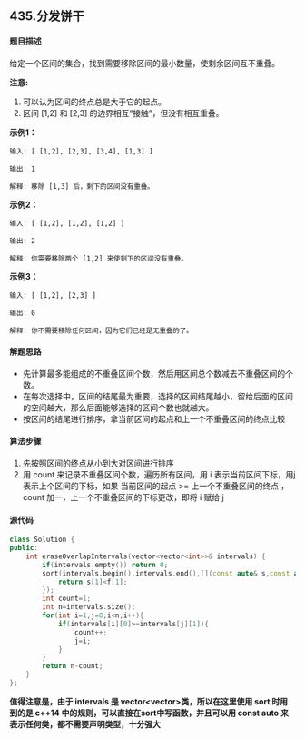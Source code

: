 ## 435.分发饼干
#### 题目描述
给定一个区间的集合，找到需要移除区间的最小数量，使剩余区间互不重叠。

**注意:**
1. 可以认为区间的终点总是大于它的起点。
2. 区间 [1,2] 和 [2,3] 的边界相互“接触”，但没有相互重叠。

**示例1：**
```
输入: [ [1,2], [2,3], [3,4], [1,3] ]

输出: 1

解释: 移除 [1,3] 后，剩下的区间没有重叠。
```
**示例2：**
```
输入: [ [1,2], [1,2], [1,2] ]

输出: 2

解释: 你需要移除两个 [1,2] 来使剩下的区间没有重叠。
```
**示例3：**
```
输入: [ [1,2], [2,3] ]

输出: 0

解释: 你不需要移除任何区间，因为它们已经是无重叠的了。
```
#### 解题思路
- 先计算最多能组成的不重叠区间个数，然后用区间总个数减去不重叠区间的个数。
- 在每次选择中，区间的结尾最为重要，选择的区间结尾越小，留给后面的区间的空间越大，那么后面能够选择的区间个数也就越大。
- 按区间的结尾进行排序，拿当前区间的起点和上一个不重叠区间的终点比较
#### 算法步骤
1. 先按照区间的终点从小到大对区间进行排序
2. 用 count 来记录不重叠区间个数，遍历所有区间，用 i 表示当前区间下标，用j表示上个区间的下标，如果 当前区间的起点 >= 上一个不重叠区间的终点 ，count 加一，上一个不重叠区间的下标更改，即将 i 赋给 j
#### 源代码
```cpp
class Solution {
public:
    int eraseOverlapIntervals(vector<vector<int>>& intervals) {
        if(intervals.empty()) return 0;
        sort(intervals.begin(),intervals.end(),[](const auto& s,const auto& f){
            return s[1]<f[1];
        });
        int count=1;
        int n=intervals.size();
        for(int i=1,j=0;i<n;i++){
            if(intervals[i][0]>=intervals[j][1]){
                count++;
                j=i;
            }
        }
        return n-count;
    }
};
```
**值得注意是，由于 intervals 是 vector<vector<int>>类，所以在这里使用 sort 时用到的是 c++14 中的规则，可以直接在sort中写函数，并且可以用 const auto 来表示任何类，都不需要声明类型，十分强大**